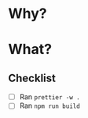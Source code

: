 # Why?

<!-- What do these changes fix or improve? -->

# What?

<!-- If not obvious from PR title or you want to boast -->

## Checklist

- [ ] Ran `prettier -w .`
- [ ] Ran `npm run build`
